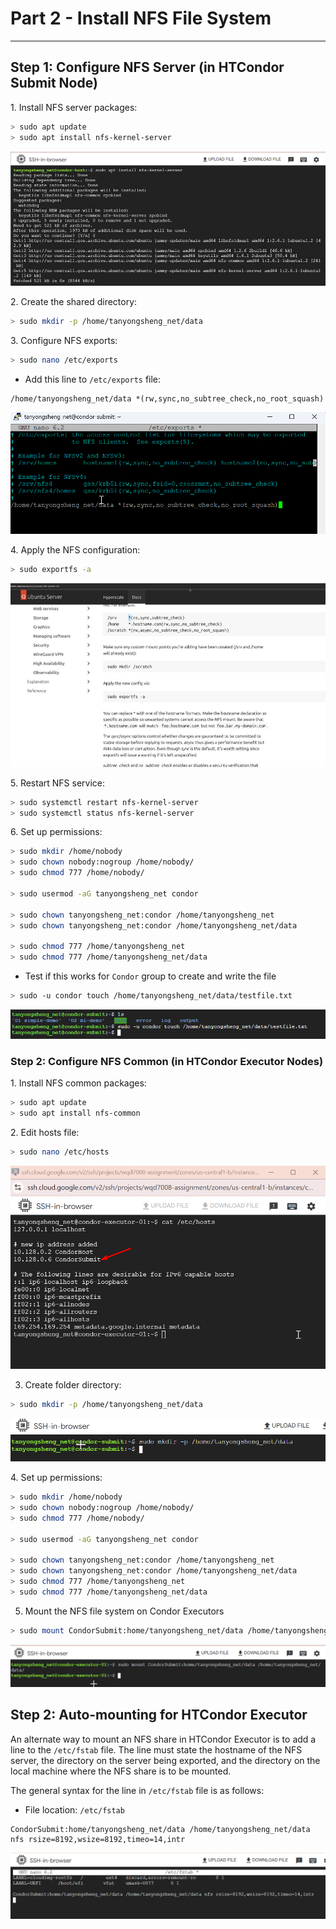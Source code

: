 # Part 2 - Install NFS File System
-----------------------------------

## Step 1: Configure NFS Server (in HTCondor Submit Node)

1\. Install NFS server packages:

```bash
> sudo apt update
> sudo apt install nfs-kernel-server
```

![](/images/4_Part%202%20-%20Install%20NFS%20File%20Syst.jpg)

2\. Create the shared directory:

```bash
> sudo mkdir -p /home/tanyongsheng_net/data
```

3\. Configure NFS exports:

```bash
> sudo nano /etc/exports
```

*   Add this line to `/etc/exports` file:

```text-plain
/home/tanyongsheng_net/data *(rw,sync,no_subtree_check,no_root_squash)
```

![](/images/15_Part%202%20-%20Install%20NFS%20File%20Syst.png)

4\. Apply the NFS configuration:

```bash
> sudo exportfs -a
```

![](/images/1_Part%202%20-%20Install%20NFS%20File%20Syst.jpg)

5\. Restart NFS service:

```bash
> sudo systemctl restart nfs-kernel-server
> sudo systemctl status nfs-kernel-server
```

6\. Set up permissions:

```bash
> sudo mkdir /home/nobody
> sudo chown nobody:nogroup /home/nobody/
> sudo chmod 777 /home/nobody/

> sudo usermod -aG tanyongsheng_net condor

> sudo chown tanyongsheng_net:condor /home/tanyongsheng_net
> sudo chown tanyongsheng_net:condor /home/tanyongsheng_net/data

> sudo chmod 777 /home/tanyongsheng_net
> sudo chmod 777 /home/tanyongsheng_net/data
```

*   Test if this works for `Condor` group to create and write the file

```bash
> sudo -u condor touch /home/tanyongsheng_net/data/testfile.txt
```

![](/images/17_Part%202%20-%20Install%20NFS%20File%20Syst.png)

### Step 2: Configure NFS Common (in HTCondor Executor Nodes)

1\. Install NFS common packages:

```bash
> sudo apt update
> sudo apt install nfs-common
```

2\. Edit hosts file:

```bash
> sudo nano /etc/hosts
```

![](/images/16_Part%202%20-%20Install%20NFS%20File%20Syst.png)

3. Create folder directory:
 
```bash
> sudo mkdir -p /home/tanyongsheng_net/data
```

![](/images/10_Part%202%20-%20Install%20NFS%20File%20Syst.png)


4\. Set up permissions:

```bash
> sudo mkdir /home/nobody
> sudo chown nobody:nogroup /home/nobody/
> sudo chmod 777 /home/nobody/

> sudo usermod -aG tanyongsheng_net condor

> sudo chown tanyongsheng_net:condor /home/tanyongsheng_net
> sudo chown tanyongsheng_net:condor /home/tanyongsheng_net/data
> sudo chmod 777 /home/tanyongsheng_net
> sudo chmod 777 /home/tanyongsheng_net/data
```

5. Mount the NFS file system on Condor Executors

```bash
> sudo mount CondorSubmit:home/tanyongsheng_net/data /home/tanyongsheng_net/data/
```

![](/images/13_Part%202%20-%20Install%20NFS%20File%20Syst.png)

## Step 2: Auto-mounting for HTCondor Executor

An alternate way to mount an NFS share in HTCondor Executor is to add a line to the `/etc/fstab` file. The line must state the hostname of the NFS server, the directory on the server being exported, and the directory on the local machine where the NFS share is to be mounted.

The general syntax for the line in `/etc/fstab` file is as follows:

*   File location: `/etc/fstab`

```text-plain
CondorSubmit:home/tanyongsheng_net/data /home/tanyongsheng_net/data nfs rsize=8192,wsize=8192,timeo=14,intr
```

![](/images/14_Part%202%20-%20Install%20NFS%20File%20Syst.png)

